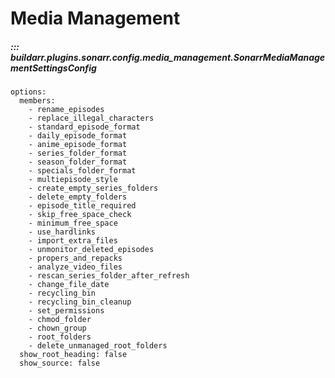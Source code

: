 # Media Management

##### ::: buildarr.plugins.sonarr.config.media_management.SonarrMediaManagementSettingsConfig
    options:
      members:
        - rename_episodes
        - replace_illegal_characters
        - standard_episode_format
        - daily_episode_format
        - anime_episode_format
        - series_folder_format
        - season_folder_format
        - specials_folder_format
        - multiepisode_style
        - create_empty_series_folders
        - delete_empty_folders
        - episode_title_required
        - skip_free_space_check
        - minimum_free_space
        - use_hardlinks
        - import_extra_files
        - unmonitor_deleted_episodes
        - propers_and_repacks
        - analyze_video_files
        - rescan_series_folder_after_refresh
        - change_file_date
        - recycling_bin
        - recycling_bin_cleanup
        - set_permissions
        - chmod_folder
        - chown_group
        - root_folders
        - delete_unmanaged_root_folders
      show_root_heading: false
      show_source: false
